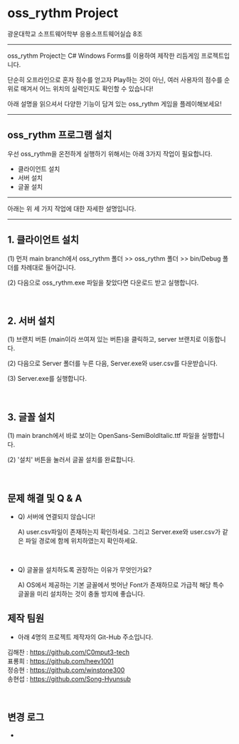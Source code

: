 # oss_rythm Project

광운대학교 소프트웨어학부 응용소프트웨어실습 8조

----


oss_rythm Project는 C&#35; Windows Forms를 이용하여 제작한 리듬게임 프로젝트입니다. <br>

단순히 오프라인으로 혼자 점수를 얻고자 Play하는 것이 아닌, 여러 사용자의 점수를 순위로 매겨서 어느 위치의 실력인지도 확인할 수 있습니다!

아래 설명을 읽으셔서 다양한 기능이 담겨 있는 oss_rythm 게임을 플레이해보세요!

----
## oss_rythm 프로그램 설치

우선 oss_rythm을 온전하게 실행하기 위해서는 아래 3가지 작업이 필요합니다.

* 클라이언트 설치
* 서버 설치
* 글꼴 설치

  
----

아래는 위 세 가지 작업에 대한 자세한 설명입니다.

----

## 1. 클라이언트 설치

 (1) 먼저 main branch에서 oss_rythm 폴더 >> oss_rythm 폴더 >> bin/Debug 폴더를 차례대로 들어갑니다.

 (2) 다음으로 oss_rythm.exe 파일을 찾았다면 다운로드 받고 실행합니다.

<br>

## 2. 서버 설치
 
 (1) 브랜치 버튼 (main이라 쓰여져 있는 버튼)을 클릭하고, server 브랜치로 이동합니다.

 (2) 다음으로 Server 폴더를 누른 다음, Server.exe와 user.csv를 다운받습니다.

 (3) Server.exe를 실행합니다.

<br>

## 3. 글꼴 설치

 (1) main branch에서 바로 보이는 OpenSans-SemiBoldItalic.ttf 파일을 실행합니다.

 (2) '설치' 버튼을 눌러서 글꼴 설치를 완료합니다.

<br>


## 문제 해결 및 Q & A

* Q) 서버에 연결되지 않습니다!

  A) user.csv파일이 존재하는지 확인하세요.
    그리고 Server.exe와 user.csv가 같은 파일 경로에 함께 위치하였는지 확인하세요.
  
<br>

* Q) 글꼴을 설치하도록 권장하는 이유가 무엇인가요?
  
  A) OS에서 제공하는 기본 글꼴에서 벗어난 Font가 존재하므로 가급적 해당 특수 글꼴을 미리 설치하는 것이 충돌 방지에 좋습니다.


## 제작 팀원

* 아래 4명의 프로젝트 제작자의 Git-Hub 주소입니다. <br>


김해찬 : https://github.com/C0mput3-tech <br>
표룡희 : https://github.com/heev1001 <br>
정승현 : https://github.com/winstone300 <br>
송현섭 : https://github.com/Song-Hyunsub <br>

<br>


## 변경 로그

* 

